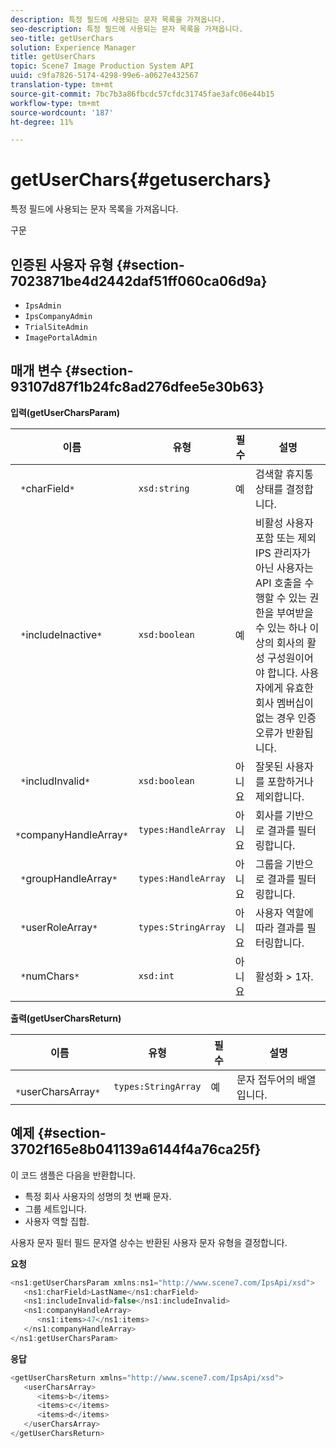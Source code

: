```yaml
---
description: 특정 필드에 사용되는 문자 목록을 가져옵니다.
seo-description: 특정 필드에 사용되는 문자 목록을 가져옵니다.
seo-title: getUserChars
solution: Experience Manager
title: getUserChars
topic: Scene7 Image Production System API
uuid: c9fa7826-5174-4298-99e6-a0627e432567
translation-type: tm+mt
source-git-commit: 7bc7b3a86fbcdc57cfdc31745fae3afc06e44b15
workflow-type: tm+mt
source-wordcount: '187'
ht-degree: 11%

---
```



# getUserChars{#getuserchars}

특정 필드에 사용되는 문자 목록을 가져옵니다.

구문

## 인증된 사용자 유형 {#section-7023871be4d2442daf51ff060ca06d9a}

* `IpsAdmin`
* `IpsCompanyAdmin`
* `TrialSiteAdmin`
* `ImagePortalAdmin`

## 매개 변수 {#section-93107d87f1b24fc8ad276dfee5e30b63}

**입력(getUserCharsParam)**

| 이름 | 유형 | 필수 | 설명 |
|---|---|---|---|
| ` *`charField`*` | `xsd:string` | 예 | 검색할 휴지통 상태를 결정합니다. |
| ` *`includeInactive`*` | `xsd:boolean` | 예 | 비활성 사용자 포함 또는 제외 IPS 관리자가 아닌 사용자는 API 호출을 수행할 수 있는 권한을 부여받을 수 있는 하나 이상의 회사의 활성 구성원이어야 합니다. 사용자에게 유효한 회사 멤버십이 없는 경우 인증 오류가 반환됩니다. |
| ` *`includInvalid`*` | `xsd:boolean` | 아니요 | 잘못된 사용자를 포함하거나 제외합니다. |
| ` *`companyHandleArray`*` | `types:HandleArray` | 아니요 | 회사를 기반으로 결과를 필터링합니다. |
| ` *`groupHandleArray`*` | `types:HandleArray` | 아니요 | 그룹을 기반으로 결과를 필터링합니다. |
| ` *`userRoleArray`*` | `types:StringArray` | 아니요 | 사용자 역할에 따라 결과를 필터링합니다. |
| ` *`numChars`*` | `xsd:int` | 아니요 | 활성화 > 1자. |

**출력(getUserCharsReturn)**

| 이름 | 유형 | 필수 | 설명 |
|---|---|---|---|
| ` *`userCharsArray`*` | `types:StringArray` | 예 | 문자 접두어의 배열입니다. |

## 예제 {#section-3702f165e8b041139a6144f4a76ca25f}

이 코드 샘플은 다음을 반환합니다.

* 특정 회사 사용자의 성명의 첫 번째 문자.
* 그룹 세트입니다.
* 사용자 역할 집합.

사용자 문자 필터 필드 문자열 상수는 반환된 사용자 문자 유형을 결정합니다.

**요청**

```java
<ns1:getUserCharsParam xmlns:ns1="http://www.scene7.com/IpsApi/xsd">
   <ns1:charField>LastName</ns1:charField>
   <ns1:includeInvalid>false</ns1:includeInvalid>
   <ns1:companyHandleArray>
      <ns1:items>47</ns1:items>
   </ns1:companyHandleArray>
</ns1:getUserCharsParam>
```

**응답**

```java
<getUserCharsReturn xmlns="http://www.scene7.com/IpsApi/xsd">
   <userCharsArray>
      <items>b</items>
      <items>c</items>
      <items>d</items>
   </userCharsArray>
</getUserCharsReturn>
```


